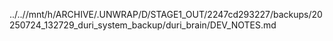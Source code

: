 ../..//mnt/h/ARCHIVE/.UNWRAP/D/STAGE1_OUT/2247cd293227/backups/20250724_132729_duri_system_backup/duri_brain/DEV_NOTES.md